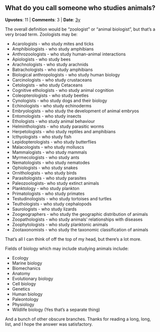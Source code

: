## What do you call someone who studies animals?
    
**Upvotes**: 11 | **Comments**: 3 | **Date**: [3y](https://www.quora.com/What-do-you-call-someone-who-studies-animals/answer/Gary-Meaney)

The overall definition would be “zoologist” or “animal biologist”, but that’s a very broad term. Zoologists may be:

*   Acarologists - who study mites and ticks
*   Amphibiologists - who study amphibians
*   Anthrozoologists - who study human-animal interactions
*   Apiologists - who study bees
*   Arachnologists - who study arachnids
*   Batrachologists - who study amphibians
*   Biological anthropologists - who study human biology
*   Carcinologists - who study crustaceans
*   Cetologists - who study Cetaceans
*   Cognitive ethologists - who study animal cognition
*   Coleopterologists - who study beetles
*   Cynologists - who study dogs and their biology
*   Echinologists - who study echinoderms
*   Embryologists - who study the development of animal embryos
*   Entomologists - who study insects
*   Ethologists - who study animal behaviour
*   Helminthologists - who study parasitic worms
*   Herpetologists - who study reptiles and amphibians
*   Icthyologists - who study fish
*   Lepidopterologists - who study butterflies
*   Malacologists - who study molluscs
*   Mammalogists - who study mammals
*   Myrmecologists - who study ants
*   Nematologists - who study nematodes
*   Ophiologists - who study snakes
*   Ornithologists - who study birds
*   Parasitologists - who study parasites
*   Paleozoologists- who study extinct animals
*   Planktology - who study plankton
*   Primatologists - who study primates
*   Testudinologists - who study tortoises and turtles
*   Teuthologists - who study cephalopods
*   Saurologists - who study lizards
*   Zoogeographers - who study the geographic distribution of animals
*   Zoopathologists - who study animals’ relationships with diseases
*   Zoophytologists - who study planktonic animals
*   Zootaxonomists - who study the taxonomic classification of animals

That’s all I can think of off the top of my head, but there’s a lot more.

Fields of biology which may include studying animals include:

*   Ecology
*   Marine biology
*   Biomechanics
*   Anatomy
*   Evolutionary biology
*   Cell biology
*   Genetics
*   Human biology
*   Paleontology
*   Physiology
*   Wildlife biology (Yes that’s a separate thing)

And a bunch of other obscure branches. Thanks for reading a long, long, list, and I hope the answer was satisfactory.

